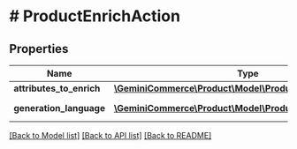 # # ProductEnrichAction


## Properties 


Name | Type | Description | Notes
------------ | ------------- | ------------- | -------------
**attributes_to_enrich**| [**\GeminiCommerce\Product\Model\ProductAttributeToEnrich[]**](ProductAttributeToEnrich.md) |   | [optional]
**generation_language**| [**\GeminiCommerce\Product\Model\ProductLanguageCode**](ProductLanguageCode.md) |  for more information please, see Model/ProductLanguageCode.php  | [optional]


[[Back to Model list]](../../README.md#models) [[Back to API list]](../../README.md#endpoints) [[Back to README]](../../README.md)

